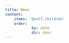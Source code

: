 ```yaml
---
title: News
content:
    items: '@self.children'
    order:
            by: date
            dir: desc
---
```


